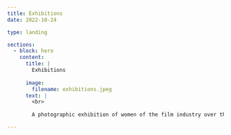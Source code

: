 ```yaml
---
title: Exhibitions
date: 2022-10-24

type: landing

sections:
  - block: hero
    content:
      title: |
        Exhibitions
        
      image:
        filename: exhibitions.jpeg
      text: |
        <br>
        
        A photographic exhibition of women of the film industry over the period 1940s – 1980s will be held at Il Cinema Ritrovato Festival 

--- 
```




